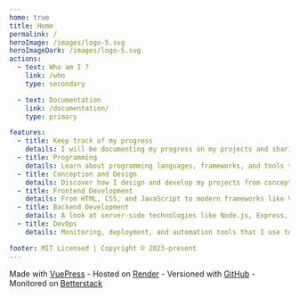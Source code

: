 ```yaml
---
home: true
title: Home
permalink: /
heroImage: /images/logo-5.svg
heroImageDark: /images/logo-5.svg
actions:
  - text: Who am I ?
    link: /who
    type: secondary

  - text: Documentation
    link: /documentation/
    type: primary

features:
  - title: Keep track of my progress
    details: I will be documenting my progress on my projects and sharing my thoughts on various topics.
  - title: Programming
    details: Learn about programming languages, frameworks, and tools that I use in my projects.
  - title: Conception and Design
    details: Discover how I design and develop my projects from conception to completion.
  - title: Frontend Development
    details: From HTML, CSS, and JavaScript to modern frameworks like Vue.js and Angular.
  - title: Backend Development
    details: A look at server-side technologies like Node.js, Express, and databases like PostgreSQL and MongoDB.
  - title: DevOps
    details: Monitoring, deployment, and automation tools that I use to manage my projects.

footer: MIT Licensed | Copyright © 2023-present
---
```


Made with [VuePress][vuepress-link] - 
Hosted on [Render][render-link] - 
Versioned with [GitHub][github-link] - 
Monitored on [Betterstack][betterstack-link]

[vuepress-link]: https://v2.vuepress.vuejs.org/
[render-link]: https://render.com/
[github-link]: https://github.com/
[betterstack-link]: https://betterstack.com/